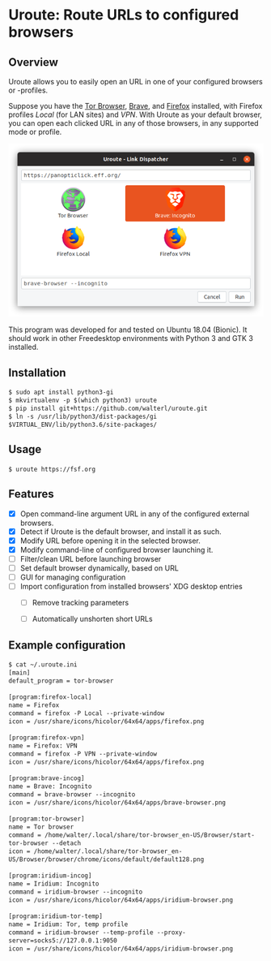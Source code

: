 # Uroute: Route URLs to configured browsers

## Overview

Uroute allows you to easily open an URL in one of your configured browsers or
-profiles.

Suppose you have the [Tor Browser](https://www.torproject.org/projects/torbrowser.html.en),
[Brave](https://brave.com), and [Firefox](https://www.mozilla.org/en-US/firefox/new/)
installed, with Firefox profiles *Local* (for LAN sites) and *VPN*. With Uroute
as your default browser, you can open each clicked URL in any of those
browsers, in any supported mode or profile.

![Screenshot](resources/screenshot.png)

This program was developed for and tested on Ubuntu 18.04 (Bionic). It should
work in other Freedesktop environments with Python 3 and GTK 3 installed.


## Installation

    $ sudo apt install python3-gi
    $ mkvirtualenv -p $(which python3) uroute
    $ pip install git+https://github.com/walterl/uroute.git
    $ ln -s /usr/lib/python3/dist-packages/gi $VIRTUAL_ENV/lib/python3.6/site-packages/


## Usage

    $ uroute https://fsf.org


## Features

* [X] Open command-line argument URL in any of the configured external browsers.
* [X] Detect if Uroute is the default browser, and install it as such.
* [X] Modify URL before opening it in the selected browser.
* [X] Modify command-line of configured browser launching it.
* [ ] Filter/clean URL before launching browser
* [ ] Set default browser dynamically, based on URL
* [ ] GUI for managing configuration
* [ ] Import configuration from installed browsers' XDG desktop entries
  * [ ] Remove tracking parameters
  * [ ] Automatically unshorten short URLs


## Example configuration

    $ cat ~/.uroute.ini
    [main]
    default_program = tor-browser

    [program:firefox-local]
    name = Firefox
    command = firefox -P Local --private-window
    icon = /usr/share/icons/hicolor/64x64/apps/firefox.png

    [program:firefox-vpn]
    name = Firefox: VPN
    command = firefox -P VPN --private-window
    icon = /usr/share/icons/hicolor/64x64/apps/firefox.png

    [program:brave-incog]
    name = Brave: Incognito
    command = brave-browser --incognito
    icon = /usr/share/icons/hicolor/64x64/apps/brave-browser.png

    [program:tor-browser]
    name = Tor browser
    command = /home/walter/.local/share/tor-browser_en-US/Browser/start-tor-browser --detach
    icon = /home/walter/.local/share/tor-browser_en-US/Browser/browser/chrome/icons/default/default128.png

    [program:iridium-incog]
    name = Iridium: Incognito
    command = iridium-browser --incognito
    icon = /usr/share/icons/hicolor/64x64/apps/iridium-browser.png

    [program:iridium-tor-temp]
    name = Iridium: Tor, temp profile
    command = iridium-browser --temp-profile --proxy-server=socks5://127.0.0.1:9050
    icon = /usr/share/icons/hicolor/64x64/apps/iridium-browser.png
